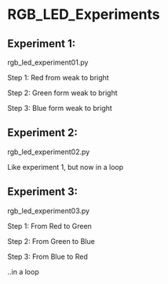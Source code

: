 # RGB_LED_Experiments #


## Experiment 1: ##

rgb_led_experiment01.py

Step 1: Red from weak to bright

Step 2: Green form weak to bright

Step 3: Blue form weak to bright

## Experiment 2: ##

rgb_led_experiment02.py

Like experiment 1, but now in a loop

## Experiment 3: ##

rgb_led_experiment03.py

Step 1: From Red to Green

Step 2: From Green to Blue

Step 3: From Blue to Red

..in a loop

